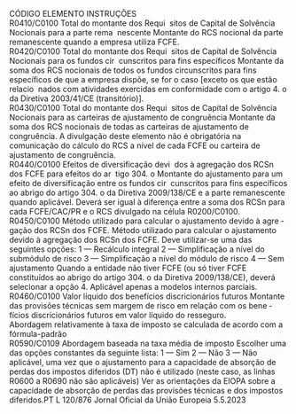  
CÓDIGO  ELEMENTO  INSTRUÇÕES  
R0410/C0100  Total do montante dos Requi ­
sitos de Capital de Solvência 
Nocionais para a parte rema ­
nescente  Montante do RCS nocional da parte remanescente quando a empresa utiliza FCFE.  
R0420/C0100  Total do montante dos Requi ­
sitos de Capital de Solvência 
Nocionais para os fundos cir ­
cunscritos para fins específicos  Montante da soma dos RCS nocionais de todos os fundos circunscritos para fins 
específicos de que a empresa dispõe, se for o caso [exceto os que estão relacio ­
nados com atividades exercidas em conformidade com o artigo 4.  o da Diretiva 
2003/41/CE (transitório)].  
R0430/C0100  Total do montante dos Requi ­
sitos de Capital de Solvência 
Nocionais para as carteiras de 
ajustamento de congruência  Montante da soma dos RCS nocionais de todas as carteiras de ajustamento de 
congruência. 
A divulgação deste elemento não é obrigatória na comunicação do cálculo do RCS 
a nível de cada FCFE ou carteira de ajustamento de congruência.  
R0440/C0100  Efeitos de diversificação devi ­
dos à agregação dos RCSn dos 
FCFE para efeitos do ar ­
tigo 304.  o Montante do ajustamento para um efeito de diversificação entre os fundos cir ­
cunscritos para fins específicos ao abrigo do artigo 304.  o da Diretiva 
2009/138/CE e a parte remanescente quando aplicável. 
Deverá ser igual à diferença entre a soma dos RCSn para cada FCFE/CAC/PR e o 
RCS divulgado na célula R0200/C0100.  
R0450/C0100  Método utilizado para calcular 
o ajustamento devido à agre ­
gação dos RCSn dos FCFE.  Método utilizado para calcular o ajustamento devido à agregação dos RCSn dos 
FCFE. Deve utilizar-se uma das seguintes opções: 
1 — Recálculo integral 
2 — Simplificação a nível do submódulo de risco 
3 — Simplificação a nível do módulo de risco 
4 — Sem ajustamento 
Quando a entidade não tiver FCFE (ou só tiver FCFE constituídos ao abrigo do 
artigo 304.  o da Diretiva 2009/138/CE), deverá selecionar a opção 4. 
Aplicável apenas a modelos internos parciais.  
R0460/C0100  Valor líquido dos benefícios 
discricionários futuros  Montante das provisões técnicas sem margem de risco em relação com os bene ­
fícios discricionários futuros em valor líquido do resseguro.  
Abordagem relativamente à taxa de imposto se calculada de acordo com a fórmula-padrão  
R0590/C0109  Abordagem baseada na taxa 
média de imposto  Escolher uma das opções constantes da seguinte lista: 
1 — Sim 
2 — Não 
3 — Não aplicável, uma vez que o ajustamento para a capacidade de absorção de 
perdas dos impostos diferidos (DT) não é utilizado (neste caso, as linhas R0600 a 
R0690 não são aplicáveis) 
Ver as orientações da EIOPA sobre a capacidade de absorção de perdas das 
provisões técnicas e dos impostos diferidos.PT  L 120/876 Jornal Oficial da União Europeia 5.5.2023